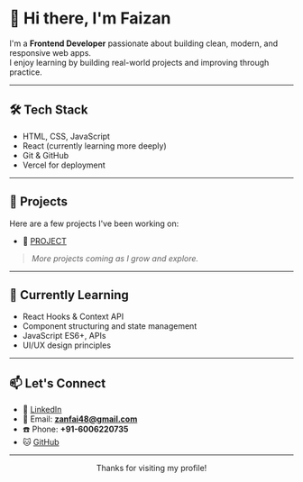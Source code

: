 # 👋 Hi there, I'm Faizan

I'm a **Frontend Developer** passionate about building clean, modern, and responsive web apps.  
I enjoy learning by building real-world projects and improving through practice.

---

## 🛠️ Tech Stack

- HTML, CSS, JavaScript  
- React (currently learning more deeply)  
- Git & GitHub  
- Vercel for deployment  

---

## 🚀 Projects

Here are a few projects I've been working on:

- 🔗 [PROJECT](https://vercel.com/faizan-farooqs-projects-445bcb22)
> *More projects coming as I grow and explore.*

---

## 🌱 Currently Learning

- React Hooks & Context API  
- Component structuring and state management  
- JavaScript ES6+, APIs  
- UI/UX design principles  

---

## 📫 Let's Connect

- 💼 [LinkedIn](https://linkedin.com/in/faizan-farooq-75339b2a5)  
- 📧 Email: **zanfai48@gmail.com**  
- ☎️ Phone: **+91-6006220735**  
- 🐱 [GitHub](https://github.com/Faizanfar)

---

<p align="center">Thanks for visiting my profile!</p>

